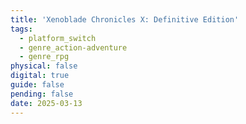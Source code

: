```yaml
---
title: 'Xenoblade Chronicles X: Definitive Edition'
tags:
  - platform_switch
  - genre_action-adventure
  - genre_rpg
physical: false
digital: true
guide: false
pending: false
date: 2025-03-13
---
```

